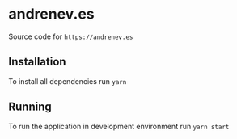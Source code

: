 # andrenev.es

Source code for `https://andrenev.es`

## Installation

To install all dependencies run `yarn`

## Running

To run the application in development environment run `yarn start`
